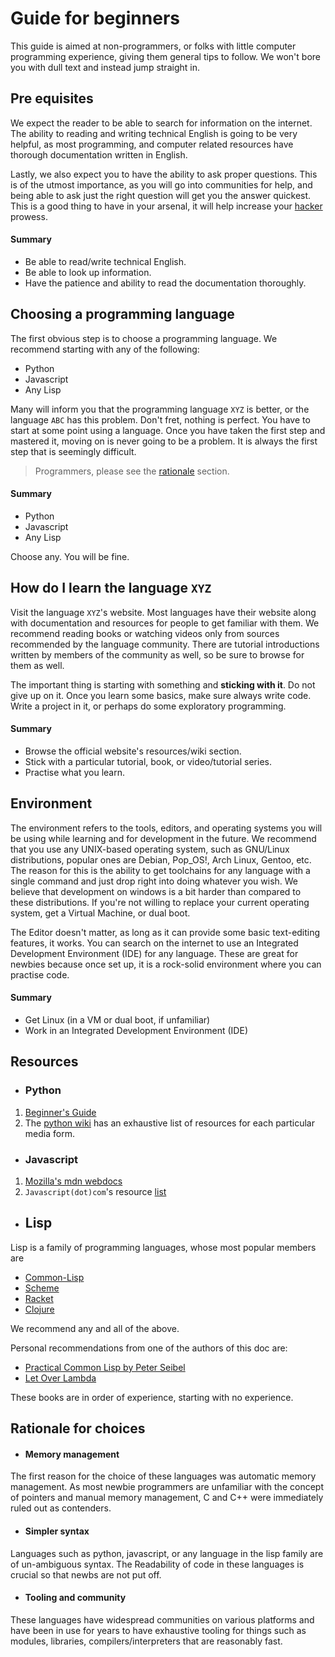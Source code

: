 # Guide for beginners

This guide is aimed at non-programmers, or folks with little computer programming experience, 
giving them general tips to follow. We won't bore you with dull text and instead jump straight in.

## Pre equisites
We expect the reader to be able to search for information on the internet. The ability to
reading and writing technical English is going to be very helpful, as most programming, and computer related
resources have thorough documentation written in English. 

Lastly, we also expect you to have the ability to ask proper questions. This is of the utmost importance,
as you will go into communities for help, and being able to ask just the right question will get you the answer
quickest. This is a good thing to have in your arsenal, it will help increase your [hacker](https://en.wikipedia.org/wiki/Hacker_ethic) prowess.

#### Summary
- Be able to read/write technical English.
- Be able to look up information.
- Have the patience and ability to read the documentation thoroughly.

## Choosing a programming language
The first obvious step is to choose a programming language. We recommend starting with any of the following:

- Python
- Javascript
- Any Lisp

Many will inform you that the programming language `XYZ` is better, or the language `ABC` has this problem.
Don't fret, nothing is perfect. You have to start at some point using a language. Once you have 
taken the first step and mastered it, moving on is never going to be a problem. It is always the
first step that is seemingly difficult.

> Programmers, please see the [rationale](#rationale-for-choices) section.

#### Summary
- Python
- Javascript
- Any Lisp

Choose any. You will be fine.

## How do I learn the language `XYZ`
Visit the language `XYZ`'s website. Most languages have their website along with documentation
and resources for people to get familiar with them. We recommend reading books or watching videos
only from sources recommended by the language community. There are tutorial introductions
written by members of the community as well, so be sure to browse for them as well. 

The important thing is starting with something and **sticking with it**. Do not give up on it.
Once you learn some basics, make sure always write code. Write a project in it, or perhaps
do some exploratory programming.

#### Summary
- Browse the official website's resources/wiki section.
- Stick with a particular tutorial, book, or video/tutorial series.
- Practise what you learn.

## Environment
The environment refers to the tools, editors, and operating systems you will be using while learning
and for development in the future. We recommend that you use any UNIX-based operating system, such as
GNU/Linux distributions, popular ones are Debian, Pop_OS!, Arch Linux, Gentoo, etc.
The reason for this is the ability to get toolchains for any language with a single command and just
drop right into doing whatever you wish. We believe that development on windows is a bit harder than compared to these
distributions. If you're not willing to replace your current operating system, get a Virtual Machine, or dual
boot.

The Editor doesn't matter, as long as it can provide some basic text-editing features, it works. You can
search on the internet to use an Integrated Development Environment (IDE) for any language. These are great
for newbies because once set up, it is a rock-solid environment where you can practise code.

#### Summary
- Get Linux (in a VM or dual boot, if unfamiliar)
- Work in an Integrated Development Environment (IDE)

## Resources

- ### Python
1. [Beginner's Guide](https://www.python.org/about/gettingstarted/)
2. The [python wiki](https://wiki.python.org/moin/BeginnersGuide/NonProgrammers) has an exhaustive list of resources for each particular media form.

- ### Javascript
1. [Mozilla's mdn webdocs](https://developer.mozilla.org/en-US/docs/Web/javascript)
2. `Javascript(dot)com`'s resource [list](https://www.javascript.com/resources)

- ## Lisp
Lisp is a family of programming languages, whose most popular members are
- [Common-Lisp](https://common-lisp.net/)
- [Scheme](https://www.scheme.org/)
- [Racket](https://racket-lang.org/)
- [Clojure](https://clojure.org/index)

We recommend any and all of the above. 

Personal recommendations from one of the authors of this doc are:
- [Practical Common Lisp by Peter Seibel](https://gigamonkeys.com/book/)
- [Let Over Lambda](https://letoverlambda.com/)

These books are in order of experience, starting with no experience.

## Rationale for choices

- #### Memory management
The first reason for the choice of these languages was automatic memory management. As most newbie programmers
are unfamiliar with the concept of pointers and manual memory management, C and C++ were immediately ruled out
as contenders.

- #### Simpler syntax
Languages such as python, javascript, or any language in the lisp family are of un-ambiguous syntax.
The Readability of code in these languages is crucial so that newbs are not put off.

- #### Tooling and community
These languages have widespread communities on various platforms and have been in use for years to have
exhaustive tooling for things such as modules, libraries, compilers/interpreters that are reasonably fast.